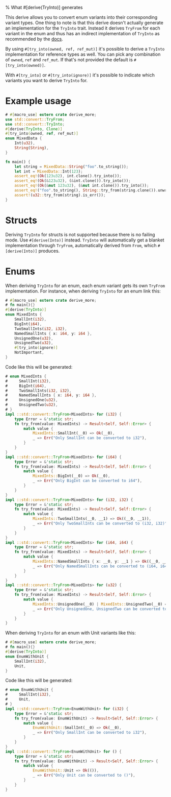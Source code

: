 % What #[derive(TryInto)] generates

This derive allows you to convert enum variants into their corresponding
variant types.
One thing to note is that this derive doesn't actually generate an
implementation for the `TryInto` trait.
Instead it derives `TryFrom` for each variant in the enum and thus has an
indirect implementation of `TryInto` as recommended by the
[docs](https://doc.rust-lang.org/core/convert/trait.TryInto.html).

By using `#[try_into(owned, ref, ref_mut)]` it's possible to derive a `TryInto`
implementation for reference types as well.
You can pick any combination of `owned`, `ref` and `ref_mut`.
If that's not provided the default is `#[try_into(owned)]`.

With `#[try_into]` or `#[try_into(ignore)]` it's possible to indicate which
variants you want to derive `TryInto` for.

# Example usage

```rust
# #[macro_use] extern crate derive_more;
use std::convert::TryFrom;
use std::convert::TryInto;
#[derive(TryInto, Clone)]
#[try_into(owned, ref, ref_mut)]
enum MixedData {
    Int(u32),
    String(String),
}

fn main() {
    let string = MixedData::String("foo".to_string());
    let int = MixedData::Int(123);
    assert_eq!(Ok(123u32), int.clone().try_into());
    assert_eq!(Ok(&123u32), (&int.clone()).try_into());
    assert_eq!(Ok(&mut 123u32), (&mut int.clone()).try_into());
    assert_eq!("foo".to_string(), String::try_from(string.clone()).unwrap());
    assert!(u32::try_from(string).is_err());
}
```

# Structs

Deriving `TryInto` for structs is not supported because there is no failing
mode. Use `#[derive(Into)]` instead. `TryInto` will automatically get a
blanket implementation through `TryFrom`, automatically derived from `From`,
which `#[derive(Into)]` produces.

# Enums

When deriving `TryInto` for an enum, each enum variant gets its own
`TryFrom` implementation.
For instance, when deriving `TryInto` for an enum link this:

```rust
# #[macro_use] extern crate derive_more;
# fn main(){}
#[derive(TryInto)]
enum MixedInts {
    SmallInt(i32),
    BigInt(i64),
    TwoSmallInts(i32, i32),
    NamedSmallInts { x: i64, y: i64 },
    UnsignedOne(u32),
    UnsignedTwo(u32),
    #[try_into(ignore)]
    NotImportant,
}
```

Code like this will be generated:

```rust
# enum MixedInts {
#     SmallInt(i32),
#     BigInt(i64),
#     TwoSmallInts(i32, i32),
#     NamedSmallInts { x: i64, y: i64 },
#     UnsignedOne(u32),
#     UnsignedTwo(u32),
# }
impl ::std::convert::TryFrom<MixedInts> for (i32) {
    type Error = &'static str;
    fn try_from(value: MixedInts) -> Result<Self, Self::Error> {
        match value {
            MixedInts::SmallInt(__0) => Ok(__0),
            _ => Err("Only SmallInt can be converted to i32"),
        }
    }
}
impl ::std::convert::TryFrom<MixedInts> for (i64) {
    type Error = &'static str;
    fn try_from(value: MixedInts) -> Result<Self, Self::Error> {
        match value {
            MixedInts::BigInt(__0) => Ok(__0),
            _ => Err("Only BigInt can be converted to i64"),
        }
    }
}
impl ::std::convert::TryFrom<MixedInts> for (i32, i32) {
    type Error = &'static str;
    fn try_from(value: MixedInts) -> Result<Self, Self::Error> {
        match value {
            MixedInts::TwoSmallInts(__0, __1) => Ok((__0, __1)),
            _ => Err("Only TwoSmallInts can be converted to (i32, i32)"),
        }
    }
}
impl ::std::convert::TryFrom<MixedInts> for (i64, i64) {
    type Error = &'static str;
    fn try_from(value: MixedInts) -> Result<Self, Self::Error> {
        match value {
            MixedInts::NamedSmallInts { x: __0, y: __1 } => Ok((__0, __1)),
            _ => Err("Only NamedSmallInts can be converted to (i64, i64)"),
        }
    }
}
impl ::std::convert::TryFrom<MixedInts> for (u32) {
    type Error = &'static str;
    fn try_from(value: MixedInts) -> Result<Self, Self::Error> {
        match value {
            MixedInts::UnsignedOne(__0) | MixedInts::UnsignedTwo(__0) => Ok(__0),
            _ => Err("Only UnsignedOne, UnsignedTwo can be converted to u32"),
        }
    }
}
```

When deriving `TryInto` for an enum with Unit variants like this:

```rust
# #[macro_use] extern crate derive_more;
# fn main(){}
#[derive(TryInto)]
enum EnumWithUnit {
    SmallInt(i32),
    Unit,
}
```

Code like this will be generated:

```rust
# enum EnumWithUnit {
#     SmallInt(i32),
#     Unit,
# }
impl ::std::convert::TryFrom<EnumWithUnit> for (i32) {
    type Error = &'static str;
    fn try_from(value: EnumWithUnit) -> Result<Self, Self::Error> {
        match value {
            EnumWithUnit::SmallInt(__0) => Ok(__0),
            _ => Err("Only SmallInt can be converted to i32"),
        }
    }
}
impl ::std::convert::TryFrom<EnumWithUnit> for () {
    type Error = &'static str;
    fn try_from(value: EnumWithUnit) -> Result<Self, Self::Error> {
        match value {
            EnumWithUnit::Unit => Ok(()),
            _ => Err("Only Unit can be converted to ()"),
        }
    }
}
```
